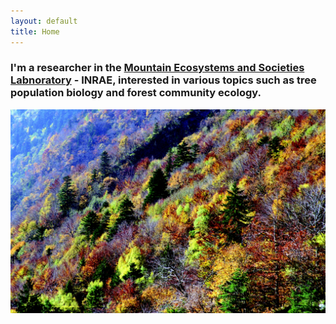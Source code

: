 ```yaml
---
layout: default
title: Home
---
```


### I'm a researcher in the [Mountain Ecosystems and Societies Labnoratory](https://www.irstea.fr/en/lessem) - INRAE, interested in various topics such as tree population biology and forest community ecology.

![Mountain forests](/images/forest.jpeg)
